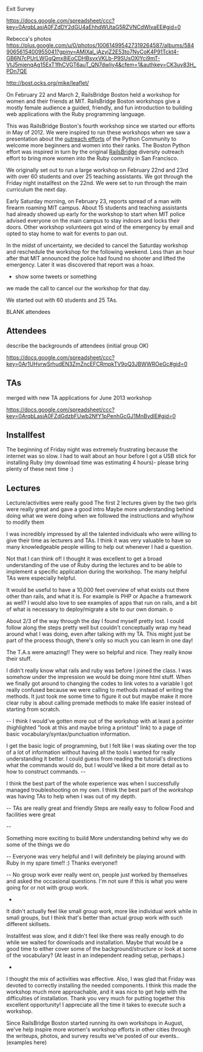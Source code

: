 
Exit Survey

https://docs.google.com/spreadsheet/ccc?key=0ArqbLasiA0FZdDY2dGU4aEhhdWUtaG5RZVNCdWlvaEE#gid=0

Rebecca's photos
  https://plus.google.com/u/0/photos/100614995427319264587/albums/5849065615400955041?gpinv=AMIXal_jAzyjZ2E53to7NyCoK4P91Tckt4-GB6N7cPUrLWGgQmx8iEoCDHBsvxVKLb-P9SUsOXlYci9mT-VtJ5mjenqAg15ExT1fhCVGT6auT_QN7dwliy4&cfem=1&authkey=CK3uy83H_PDn7QE


http://bost.ocks.org/mike/leaflet/


On February 22 and March 2, RailsBridge Boston held a workshop for women
and their friends at MIT. RailsBridge Boston workshops give a mostly female
audience a guided, friendly, and fun introduction to building web applications
with the Ruby programming language. 

This was RailsBridge Boston's fourth workshop since we started our efforts in
May of 2012. We were inspired to run these workshops when we saw a presentation
about the [outreach efforts](http://www.youtube.com/watch?v=QrITN6GZDu4) of the
Python Community to welcome more beginners and women into their ranks.  The
Boston Python effort was inspired in turn by the original
[RailsBridge](http://workshops.railsbridge.org/) diversity outreach effort to
bring more women into the Ruby comunity in San Francisco. 

We originally set out to run a large workshop on February 22nd and 23rd with
over 60 students and over 25 teaching assistants. We got through the Friday
night installfest on the 22nd. We were set to run through the main curriculum 
the next day. 

Early Saturday morning, on February 23, reports spread of a man with firearm
roaming MIT campus. About 15 students and teaching assistants had already
showed up early for the workshop to start when MIT police advised everyone on
the main campus to stay indoors and locks their doors. Other workshop
volunteers got wind of the emergency by email and opted to stay home to wait
for events to pan out. 

In the midst of uncertainty, we decided to cancel the Saturday workshop and
reschedule the workshop for the following weekend. Less than an hour after that
MIT announced the police had found no shooter and lifted the emergency. Later
it was discovered that report was a hoax.



* show some tweets or something



we made the call to cancel our the workshop for that day.

We started out with 60 students and 25 TAs. 




BLANK attendees 


## Attendees

describe the backgrounds of attendees (initial group OK)

https://docs.google.com/spreadsheet/ccc?key=0Ar1UHvrwSrhudEN3ZmZncEFCRmpkTV9oQ3JBWWROeGc#gid=0


## TAs


merged with new TA applications for June 2013 workshop

https://docs.google.com/spreadsheet/ccc?key=0ArqbLasiA0FZdGdzbFUwb2NfY1pPenhGcGJ1MnBvdlE#gid=0



## Installfest

  The beginning of Friday night was extremely frustrating because the internet was so slow. I had to wait about an hour before I got a USB stick for installing Ruby (my download time was estimating 4 hours)- please bring plenty of these next time :)



## Lectures

  Lecture/activities were really good
  The first 2 lectures given by the two girls were really great and gave a good intro
  Maybe more understanding behind doing what we were doing when we followed the instructions and why/how to modify them



  I was incredibly impressed by all the talented individuals who were willing
  to give their time as lecturers and TAs. I think it was very valuable to have
  so many knowledgeable people willing to help out whenever I had a question. 


  Not that I can think of! I thought it was excellent to get a broad
  understanding of the use of Ruby during the lectures and to be able to
  implement a specific application during the workshop. The many helpful TAs
  were especially helpful.


  It would be useful to have a 10,000 feet overview of what exists out there
  other than rails, and what it is. For example is PHP or Apache a framework as
  well? I would also love to see examples of apps that run on rails, and a bit
  of what is necessary to deploy/migrate a site to our own domain.  o


  About 2/3 of the way through the day I found myself pretty lost. I could
  follow along the steps pretty well but couldn't conceptually wrap my head
  around what I was doing, even after talking with my TA. This might just be
  part of the process though, there's only so much you can learn in one day!

  The T.A.s were amazing!! They were so helpful and nice. They really know
  their stuff.


  I didn't really know what rails and ruby was before I joined the class. I was
  somehow under the impression we would be doing more html stuff. When we
  finally got around to changing the codes to link votes to a variable I got
  really confused because we were calling to methods instead of writing the
  methods. It just took me some time to figure it out but maybe make it more
  clear ruby is about calling premade methods to make life easier instead of
  starting from scratch.


  -- I think I would've gotten more out of the workshop with at least a pointer
  (highlighted "look at this and maybe bring a printout" link) to a page of
  basic vocabulary/syntax/punctuation information.

  I get the basic logic of programming, but I felt like I was skating over the
  top of a lot of information without having all the tools I wanted for really
  understanding it better. I could guess from reading the tutorial's directions
  what the commands would do, but I would've liked a bit more detail as to how
  to construct commands.  --

  I think the best part of the whole experience was when I successfully managed
  troubleshooting on my own. I think the best part of the *workshop* was having
  TAs to help when I was out of my depth.

  -- TAs are really great and friendly Steps are really easy to follow Food and
  facilities were great

  --

  Something more exciting to build More understanding behind why we do some of
  the things we do

  -- Everyone was very helpful and I will definitely be playing around with
  Ruby in my spare time!! :) Thanks everyone!!

  -- No group work ever really went on, people just worked by themselves and
  asked the occasional questions. I'm not sure if this is what you were going
  for or not with group work.

  -
  It didn't actually feel like small group work, more like individual work
  while in small groups, but I think that's better than actual group work with
  such different skillsets.

  Installfest was slow, and it didn't feel like there was really enough to do
  while we waited for downloads and installation. Maybe that would be a good
  time to either cover some of the background/structure or look at some of the
  vocabulary? (At least in an independent reading setup, perhaps.)


-

  I thought the mix of activities was effective. Also, I was glad that Friday was
  devoted to correctly installing the needed components. I think this made the
  workshop much more approachable, and it was nice to get help with the
  difficulties of installation. Thank you very much for putting together this
  excellent opportunity! I appreciate all the time it takes to execute such a
  workshop.



Since RailsBridge Boston started running its own workshops in August, we've
help inspire more women's workshop efforts in other cities through the 
writeups, photos, and survey results we've posted of our events..
(examples here)


